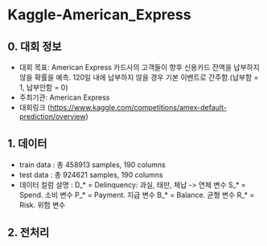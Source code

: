 # Kaggle-American_Express

## 0. 대회 정보
- 대회 목표: American Express 카드사의 고객들이 향후 신용카드 잔액을 납부하지 않을 확률을 예측.
            120일 내에 납부하지 않을 경우 기본 이벤트로 간주함.(납부함 = 1, 납부안함 = 0)
- 주최기관: American Express
- 대회링크 (https://www.kaggle.com/competitions/amex-default-prediction/overview)

## 1. 데이터
- train data : 총 458913 samples, 190 columns
- test data : 총 924621 samples, 190 columns
- 데이터 컬럼 설명 :  D_* = Delinquency: 과실, 태만, 체납 -> 연체 변수
                     S_* = Spend. 소비 변수
                     P_* = Payment. 지급 변수
                     B_* = Balance. 균형 변수
                     R_* = Risk. 위험 변수
                  
## 2. 전처리 
